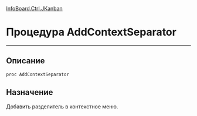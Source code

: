 ﻿---
Link: InfoBoard.Ctrl.JKanban.@AddContextSeparator
---

<!---  Навигация
[Имя проекта](#) :
-->
[InfoBoard.Ctrl.JKanban](Default)

# Процедура AddContextSeparator
---

## Описание

    proc AddContextSeparator

<!--
## Аргументы{#Args}

### Аргумент1

Описание аргумента 1
-->

## Назначение

Добавить разделитель в контекстное меню.

<!--
## Пример

    AddContextSeparator...
-->

